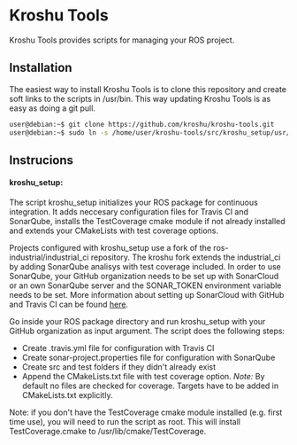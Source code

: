 # Kroshu Tools

Kroshu Tools provides scripts for managing your ROS project. 




## Installation

The easiest way to install Kroshu Tools is to clone this repository and create soft links to the scripts in /usr/bin. This way updating Kroshu Tools is as easy as doing a git pull.

```sh
user@debian:~$ git clone https://github.com/kroshu/kroshu-tools.git
user@debian:~$ sudo ln -s /home/user/kroshu-tools/src/kroshu_setup/usr/bin/kroshu_setup
```

## Instrucions

#### kroshu_setup: 

The script kroshu_setup initializes your ROS package for continuous integration. It adds neccesary configuration files for Travis CI and SonarQube, installs the TestCoverage cmake module if not already installed and extends your CMakeLists with test coverage options. 

Projects configured with kroshu_setup use a fork of the ros-industrial/industrial\_ci repository. The kroshu fork extends the industrial\_ci by adding SonarQube analisys with test coverage included. In order to use SonarQube, your GitHub organization needs to be set up with SonarCloud or an own SonarQube server and the SONAR\_TOKEN environment variable needs to be set. More information about setting up SonarCloud with GitHub and Travis CI can be found [here](https://sonarcloud.io/documentation/integrations/github/).

Go inside your ROS package directory and run kroshu_setup with your GitHub organization as input argument. The script does the following steps:

 - Create .travis.yml file for configuration with Travis CI
 - Create sonar-project.properties file for configuration with SonarQube
 - Create src and test folders if they didn't already exist
 - Append the CMakeLists.txt file with test coverage option. *Note:* By default no files are checked for coverage. Targets have to be added in CMakeLists.txt explicitly.

Note: if you don't have the TestCoverage cmake module installed (e.g. first time use), you will need to run the script as root. This will install TestCoverage.cmake to /usr/lib/cmake/TestCoverage.

